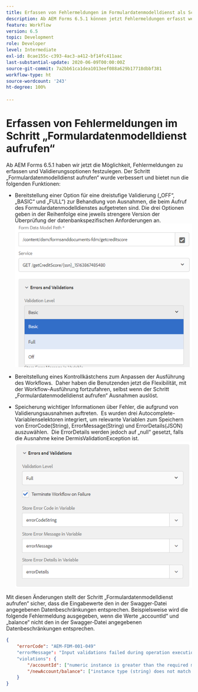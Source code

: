 ```yaml
---
title: Erfassen von Fehlermeldungen im Formulardatenmodelldienst als Schritt im Workflow
description: Ab AEM Forms 6.5.1 können jetzt Fehlermeldungen erfasst werden, die beim Aufrufen des Formulardatenmodelldienstes als Schritt in einem AEM-Workflow generiert wurden. Workflow.
feature: Workflow
version: 6.5
topic: Development
role: Developer
level: Intermediate
exl-id: 8cae155c-c393-4ac3-a412-bf14fc411aac
last-substantial-update: 2020-06-09T00:00:00Z
source-git-commit: 7a2bb61ca1dea1013eef088a629b17718dbbf381
workflow-type: ht
source-wordcount: '243'
ht-degree: 100%

---
```


# Erfassen von Fehlermeldungen im Schritt „Formulardatenmodelldienst aufrufen“

Ab AEM Forms 6.5.1 haben wir jetzt die Möglichkeit, Fehlermeldungen zu erfassen und Validierungsoptionen festzulegen. Der Schritt „Formulardatenmodelldienst aufrufen“ wurde verbessert und bietet nun die folgenden Funktionen:

* Bereitstellung einer Option für eine dreistufige Validierung („OFF“, „BASIC“ und „FULL“) zur Behandlung von Ausnahmen, die beim Aufruf des Formulardatenmodelldienstes aufgetreten sind. Die drei Optionen geben in der Reihenfolge eine jeweils strengere Version der Überprüfung der datenbankspezifischen Anforderungen an.
  ![validation-levels](assets/validation-level.PNG)

* Bereitstellung eines Kontrollkästchens zum Anpassen der Ausführung des Workflows.  Daher haben die Benutzenden jetzt die Flexibilität, mit der Workflow-Ausführung fortzufahren, selbst wenn der Schritt „Formulardatenmodelldienst aufrufen“ Ausnahmen auslöst.

* Speicherung wichtiger Informationen über Fehler, die aufgrund von Validierungsausnahmen auftreten.  Es wurden drei Autocomplete-Variablenselektoren integriert, um relevante Variablen zum Speichern von ErrorCode(String), ErrorMessage(String) und ErrorDetails(JSON) auszuwählen.  Die ErrorDetails werden jedoch auf „null“ gesetzt, falls die Ausnahme keine DermisValidationException ist.
  ![Erfassen von Fehlermeldungen](assets/fdm-error-details.PNG)

Mit diesen Änderungen stellt der Schritt „Formulardatenmodelldienst aufrufen“ sicher, dass die Eingabewerte den in der Swagger-Datei angegebenen Datenbeschränkungen entsprechen. Beispielsweise wird die folgende Fehlermeldung ausgegeben, wenn die Werte „accountId“ und „balance“ nicht den in der Swagger-Datei angegebenen Datenbeschränkungen entsprechen.

```json
{
    "errorCode": "AEM-FDM-001-049"
    "errorMessage": "Input validations failed during operation execution"
    "violations": {
        "/accountId": ["numeric instance is greater than the required maximum (maximum: 20, found: 97)"],
        "/newAccount/balance": ["instance type (string) does not match any allowed primitive type (allowed: [\"integer\",\"number\"])"]
    }   
}
```

